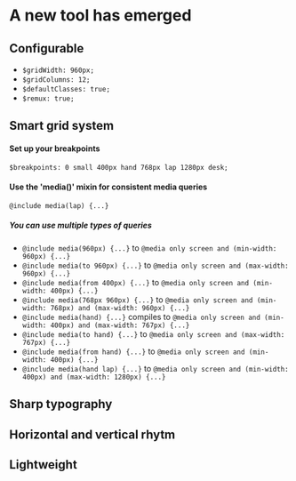 # A new tool has emerged
## Configurable
* `$gridWidth: 960px;`
* `$gridColumns: 12;`
* `$defaultClasses: true;`
* `$remux: true;`

## Smart grid system
#### Set up your breakpoints
`$breakpoints: 0 small 400px hand 768px lap 1280px desk;`

#### Use the 'media()' mixin for consistent media queries
`@include media(lap) {...}`

##### You can use multiple types of queries
* `@include media(960px) {...}` to `@media only screen and (min-width: 960px) {...}`
* `@include media(to 960px) {...}` to `@media only screen and (max-width: 960px) {...}`
* `@include media(from 400px) {...}` to `@media only screen and (min-width: 400px) {...}`
* `@include media(768px 960px) {...}` to `@media only screen and (min-width: 768px) and (max-width: 960px) {...}`
* `@include media(hand) {...}` compiles to `@media only screen and (min-width: 400px) and (max-width: 767px) {...}`
* `@include media(to hand) {...}` to `@media only screen and (max-width: 767px) {...}`
* `@include media(from hand) {...}` to `@media only screen and (min-width: 400px) {...}`
* `@include media(hand lap) {...}` to `@media only screen and (min-width: 400px) and (max-width: 1280px) {...}`

## Sharp typography
## Horizontal and vertical rhytm
## Lightweight